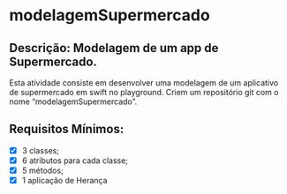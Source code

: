 # modelagemSupermercado


## Descrição: Modelagem de um app de Supermercado.

Esta atividade consiste em desenvolver uma modelagem de um aplicativo de supermercado em swift no ​playground​. Criem um repositório git com o nome “modelagemSupermercado”.

## Requisitos Mínimos:
- [x] 3 classes;
- [x] 6 atributos para cada classe; 
- [x] 5 métodos; 
- [x] 1 aplicação de Herança
